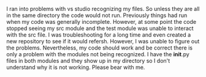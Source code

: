 I ran into problems with vs studio recognizing my files. So unless they are all in the same directory the code would not run. Previously things had run when my code was generally incomplete. However, at some point the code stopped seeing my src module and the test module was unable to interact with the src file. I was troubleshooting for a long time and even created a new repository to see if it would refersh. However, I was unable to figure out the problems. Nevertheless, my code should work and be correct there is only a problem with the modules not being recognized. I have the __init__.py files in both modules and they show up in my directory so I don't understand why it is not working. Please bear with me.